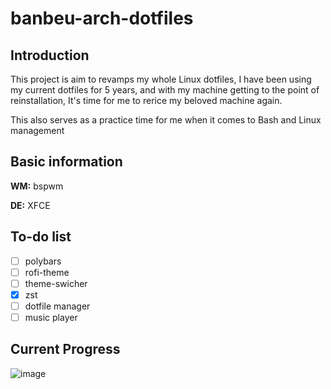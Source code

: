 # banbeu-arch-dotfiles
## Introduction
This project is aim to revamps my whole Linux dotfiles, I have been using my current dotfiles for 5 years, and with my machine getting to the point of reinstallation, It's time for me to rerice my beloved machine again.

This also serves as a practice time for me when it comes to Bash and Linux management

## Basic information
**WM:** bspwm

**DE:** XFCE

## To-do list
- [ ] polybars
- [ ] rofi-theme
- [ ] theme-swicher
- [x] zst
- [ ] dotfile manager
- [ ] music player

## Current Progress
![image](https://user-images.githubusercontent.com/10562127/169892244-7036c49f-6ff7-4662-9722-679e119513b5.png)


